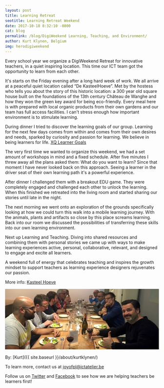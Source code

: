 ```yaml
---
layout: post
title: Learning Retreat
seotitle: Learning Retreat Weekend
date: 2017-10-18 8:32:10 -0800
cat: blog
permalink: /blog/DigiWeekend Learning, Teaching, and Environment/
author: Kurt Klynen, Belgium
img: herodigiweekend
---
```


Every school year we organize a DigiWeekend Retreat for innovative teachers, in a quiet inspiring location. This time our ICT team got the opportunity to learn from each other.

It's starts on the Friday evening after a long hard week of work. We all arrive at a peaceful quiet location called “De KasteelHoeve”. 
Met by the hostess who tells you about the story of this historic location: a 300 year old square house built on the foundations of the 13th century Château de Wanghe and how they won the green key award for being eco-friendly. 
Every meal here is with prepared with local organic products from their own gardens and our team has full access facilities. 
I can't stress enough how important environment is to stimulate learning.

During dinner I tried to discover the learning goals of our group. 
Learning for the next few days comes from within and comes from their own desires and needs, sparked by curiosity and passion for learning. 
We believe in being learners for life. 
[XQ Learner Goals](https://xqsuperschool.org/resources/infographics/learners-for-life)

The very first time we wanted to organize this weekend, we had a set amount of workshops in mind and a fixed schedule. 
After five minutes I threw away all the plans asked them: What do you want to learn? 
Since that moment I have never looked back on this approach. 
Seeing a learner in the driver seat of their own learning path it's a powerful experience.

After dinner I challenged them with a breakout EDU game. 
They were completely engaged and challenged each other to unlock the learning. 
When this finished we retreated into the living room and started sharing our stories until late in the night.

The next morning we went onto an exploration of the grounds specifically looking at how we could turn this walk into a mobile learning journey. 
With the animals, plants and artifacts so close by this place screams learning. 
Back into our room we discussed the possibilities of transferring these skills into our own learning environment. 

Next up Learning and Teaching. Diving into shared resources and combining them with personal stories we came up with ways to make learning experiences active, personal, collaborative, relevant, and designed to engage and excite all learners. 

A weekend full of energy that celebrates teaching and inspires the growth mindset to support teachers as learning experience designers rejuvenates our passion.

More info: [Kasteel Hoeve](http://www.kasteelhoevewange.be/) 

<img src="/img/digiweekendblog.jpg" alt="Comrades in Learning">

By:
[Kurt]({{ site.baseurl }}/about/kurtklynen/)

To learn more, contact us at joyofpl@ictatelier.be 

Follow us on [Twitter](https://twitter.com/joyofpl) and [Facebook](https://www.facebook.com/joyofpl/) to see how we are helping teachers be learners first! 
